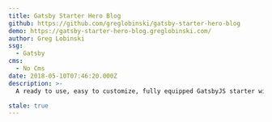 ```yaml
---
title: Gatsby Starter Hero Blog
github: https://github.com/greglobinski/gatsby-starter-hero-blog
demo: https://gatsby-starter-hero-blog.greglobinski.com/
author: Greg Lobinski
ssg:
  - Gatsby
cms:
  - No Cms
date: 2018-05-10T07:46:20.000Z
description: >-
  A ready to use, easy to customize, fully equipped GatsbyJS starter with a 'Hero' section on the home page.

stale: true
---
```

